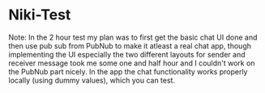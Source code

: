 # Niki-Test

Note: In the 2 hour test my plan was to first get the basic chat UI done and then use pub sub from PubNub to make it atleast a real chat app, though implementing the UI especially the two different layouts for sender and receiver message took me some one and half hour and I couldn't work on the PubNub part nicely.
In the app the chat functionality works properly locally (using dummy values), which you can test.
